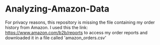 # Analyzing-Amazon-Data

For privacy reasons, this repository is missing the file containing my order history from Amazon. I used this the link: https://www.amazon.com/b2b/reports to access 
my order reports and downloaded it in a file called 'amazon_orders.csv'
